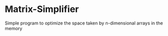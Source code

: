 # Matrix-Simplifier
Simple program to optimize the space taken by n-dimensional arrays in the memory
